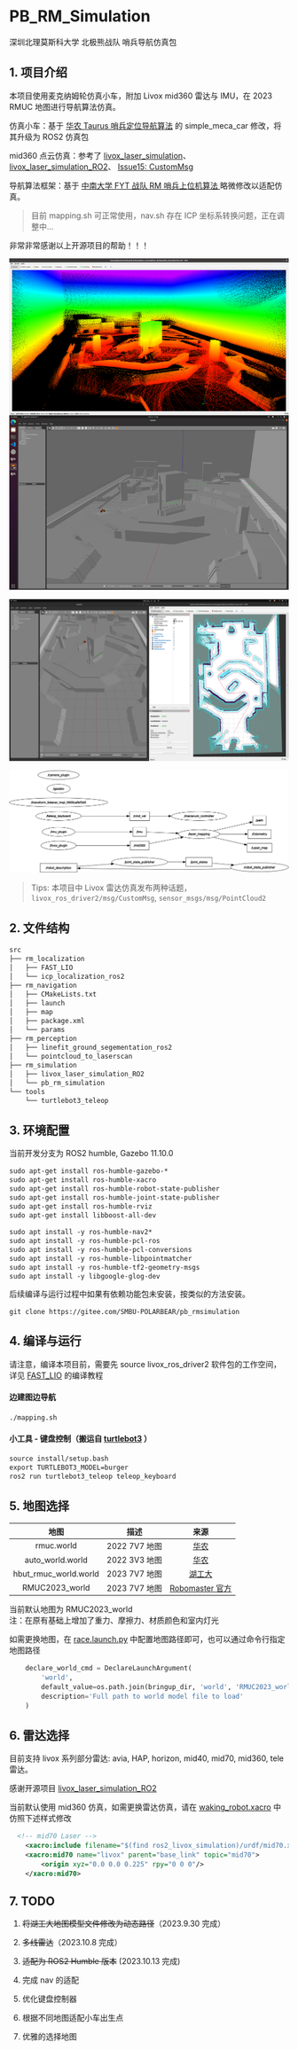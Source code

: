 # PB_RM_Simulation
深圳北理莫斯科大学 北极熊战队 哨兵导航仿真包

## 1. 项目介绍
本项目使用麦克纳姆轮仿真小车，附加 Livox mid360 雷达与 IMU，在 2023 RMUC 地图进行导航算法仿真。

仿真小车：基于 [华农 Taurus 哨兵定位导航算法](https://github.com/SCAU-RM-NAV/rm2023_auto_sentry_ws) 的 simple_meca_car 修改，将其升级为 ROS2 仿真包

mid360 点云仿真：参考了 [livox_laser_simulation](https://github.com/Livox-SDK/livox_laser_simulation/blob/main/src/livox_points_plugin.cpp)、 [livox_laser_simulation_RO2](https://github.com/stm32f303ret6/livox_laser_simulation_RO2/blob/main/src/livox_points_plugin.cpp)、 [Issue15: CustomMsg](https://github.com/Livox-SDK/livox_laser_simulation/issues/15)

导航算法框架：基于 [中南大学 FYT 战队 RM 哨兵上位机算法 ](https://github.com/baiyeweiguang/CSU-RM-Sentry) 略微修改以适配仿真。

> 目前 mapping.sh 可正常使用，nav.sh 存在 ICP 坐标系转换问题，正在调整中...

非常非常感谢以上开源项目的帮助！！！

![fastlio_pointcloud](docs/fastlio_pointcloud.png)

![rosgraph](docs/mapping.png)

![rosgraph](docs/rosgraph.png)

> Tips: 本项目中 Livox 雷达仿真发布两种话题， </br>
`livox_ros_driver2/msg/CustomMsg`, `sensor_msgs/msg/PointCloud2`

## 2. 文件结构

```
src
├── rm_localization
│   ├── FAST_LIO
│   └── icp_localization_ros2
├── rm_navigation
│   ├── CMakeLists.txt
│   ├── launch
│   ├── map
│   ├── package.xml
│   └── params
├── rm_perception
│   ├── linefit_ground_segementation_ros2
│   └── pointcloud_to_laserscan
├── rm_simulation
│   ├── livox_laser_simulation_RO2
│   └── pb_rm_simulation
└── tools
    └── turtlebot3_teleop
```

## 3. 环境配置
当前开发分支为 ROS2 humble, Gazebo 11.10.0

```
sudo apt-get install ros-humble-gazebo-*
sudo apt-get install ros-humble-xacro
sudo apt-get install ros-humble-robot-state-publisher
sudo apt-get install ros-humble-joint-state-publisher
sudo apt-get install ros-humble-rviz
sudo apt-get install libboost-all-dev
```

```
sudo apt install -y ros-humble-nav2*
sudo apt install -y ros-humble-pcl-ros
sudo apt install -y ros-humble-pcl-conversions
sudo apt install -y ros-humble-libpointmatcher
sudo apt install -y ros-humble-tf2-geometry-msgs
sudo apt install -y libgoogle-glog-dev
```
后续编译与运行过程中如果有依赖功能包未安装，按类似的方法安装。

```
git clone https://gitee.com/SMBU-POLARBEAR/pb_rmsimulation
```

## 4. 编译与运行

请注意，编译本项目前，需要先 source livox_ros_driver2 软件包的工作空间，详见 [FAST_LIO](https://github.com/Ericsii/FAST_LIO#13-livox_ros_driver2) 的编译教程

#### 边建图边导航
```
./mapping.sh
```


#### 小工具 - 键盘控制（搬运自 [turtlebot3](https://github.com/ROBOTIS-GIT/turtlebot3/tree/humble-devel/turtlebot3_teleop) ）

```
source install/setup.bash
export TURTLEBOT3_MODEL=burger
ros2 run turtlebot3_teleop teleop_keyboard
```

## 5. 地图选择
| 地图                    | 描述         | 来源  |
|:---------------------:|:----------:|:---:|
| rmuc.world            | 2022 7V7 地图 | [华农](https://github.com/SCAU-RM-NAV/rm2023_auto_sentry_ws)  |
| auto_world.world      | 2022 3V3 地图  | [华农](https://github.com/SCAU-RM-NAV/rm2022_auto_infantry_ws)  |
| hbut_rmuc_world.world | 2023 7V7 地图 | [湖工大](https://github.com/HBUTHUANGPX/Hbut_LC_sentry) |
| RMUC2023_world | 2023 7V7 地图 | [Robomaster 官方](https://bbs.robomaster.com/thread-22576-1-1.html) |

当前默认地图为 RMUC2023_world </br>
注：在原有基础上增加了重力、摩擦力、材质颜色和室内灯光



如需更换地图，在 [race.launch.py](/pb_rm_simulation/launch/race.launch.py) 中配置地图路径即可，也可以通过命令行指定地图路径

```python
    declare_world_cmd = DeclareLaunchArgument(
        'world',
        default_value=os.path.join(bringup_dir, 'world', 'RMUC2023_world', 'RMUC2023_world.world'),
        description='Full path to world model file to load'
    )
```
## 6. 雷达选择
目前支持 livox 系列部分雷达: 
avia, HAP, horizon, mid40, mid70, mid360, tele 雷达。

感谢开源项目 [livox_laser_simulation_RO2](https://github.com/stm32f303ret6/livox_laser_simulation_RO2)

当前默认使用 mid360 仿真，如需更换雷达仿真，请在 [waking_robot.xacro](/pb_rm_simulation/urdf/waking_robot.xacro) 中仿照下述样式修改

```xml
  <!-- mid70 Laser -->
    <xacro:include filename="$(find ros2_livox_simulation)/urdf/mid70.xacro" />
    <xacro:mid70 name="livox" parent="base_link" topic="mid70">
        <origin xyz="0.0 0.0 0.225" rpy="0 0 0"/>
    </xacro:mid70>
```

## 7. TODO
1. ~~将湖工大地图模型文件修改为动态路径~~（2023.9.30 完成）

2. ~~多线雷达~~（2023.10.8 完成）

3. ~~适配为 ROS2 Humble 版本~~ (2023.10.13 完成)

4. 完成 nav 的适配

5. 优化键盘控制器

6. 根据不同地图适配小车出生点

7. 优雅的选择地图

